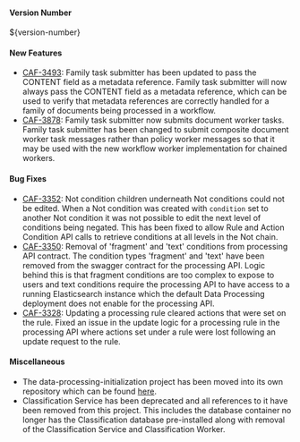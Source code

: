 #### Version Number
${version-number}

#### New Features
- [CAF-3493](https://jira.autonomy.com/browse/CAF-3493): Family task submitter has been updated to pass the CONTENT field as a metadata reference.
  Family task submitter will now always pass the CONTENT field as a metadata reference, which can be used to verify that metadata references are correctly handled for a family of documents being processed in a workflow.
- [CAF-3878](https://jira.autonomy.com/browse/CAF-3878): Family task submitter now submits document worker tasks.
  Family task submitter has been changed to submit composite document worker task messages rather than policy worker messages so that it may be used with the new workflow worker implementation for chained workers.

#### Bug Fixes
- [CAF-3352](https://jira.autonomy.com/browse/CAF-3352): Not condition children underneath Not conditions could not be edited.
  When a Not condition was created with `condition` set to another Not condition it was not possible to edit the next level of conditions being negated. This has been fixed to allow Rule and Action Condition API calls to retrieve conditions at all levels in the Not chain.
- [CAF-3350](https://jira.autonomy.com/browse/CAF-3350): Removal of 'fragment' and 'text' conditions from processing API contract.
  The condition types 'fragment' and 'text' have been removed from the swagger contract for the processing API. Logic behind this is that fragment conditions are too complex to expose to users and text conditions require the processing API to have access to a running Elasticsearch instance which the default Data Processing deployment does not enable for the processing API.
- [CAF-3328](https://jira.autonomy.com/browse/CAF-3328): Updating a processing rule cleared actions that were set on the rule.
  Fixed an issue in the update logic for a processing rule in the processing API where actions set under a rule were lost following an update request to the rule.

#### Miscellaneous
- The data-processing-initialization project has been moved into its own repository which can be found [here](https://github.com/CAFDataProcessing/data-processing-initialization).
- Classification Service has been deprecated and all references to it have been removed from this project. This includes the database container no longer has the Classification database pre-installed along with removal of the Classification Service and Classification Worker.
